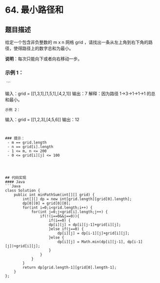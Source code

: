 # 64. 最小路径和

## 题目描述
给定一个包含非负整数的 m x n 网格 grid ，请找出一条从左上角到右下角的路径，使得路径上的数字总和为最小。

**说明**：每次只能向下或者向右移动一步。


### 示例 1：

<img src="https://assets.leetcode.com/uploads/2020/11/05/minpath.jpg" alt>
```

   输入：grid = [[1,3,1],[1,5,1],[4,2,1]]
   输出：7
   解释：因为路径 1→3→1→1→1 的总和最小。
```
示例 2：
```
   输入：grid = [[1,2,3],[4,5,6]]
   输出：12
```


### 提示：
 - m == grid.length
 - n == grid[i].length
 - 1 <= m, n <= 200
 - 0 <= grid[i][j] <= 100




## 代码实现
#### Java
```Java
class Solution {
    public int minPathSum(int[][] grid) {
        int[][] dp = new int[grid.length][grid[0].length];
		dp[0][0] = grid[0][0];
		for(int i=0;i<grid.length;i++) {
			for(int j=0;j<grid[i].length;j++) {
				if(!(i==0&&j==0)){
                    if(i==0) {
					dp[i][j] = dp[i][j-1]+grid[i][j];
                    }else if(j==0) {
                        dp[i][j] = dp[i-1][j]+grid[i][j];
                    }else {
                        dp[i][j] = Math.min(dp[i][j-1], dp[i-1][j])+grid[i][j];
                    }
                }
			}
		}
		return dp[grid.length-1][grid[0].length-1];
    }
};
```